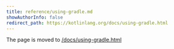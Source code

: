 ```yaml
---
title: reference/using-gradle.md
showAuthorInfo: false
redirect_path: https://kotlinlang.org/docs/using-gradle.html
---
```


The page is moved to [/docs/using-gradle.html](/docs/using-gradle.html)
